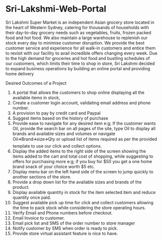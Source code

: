 # Sri-Lakshmi-Web-Portal
Sri Lakshmi Super Market is an independent Asian grocery store located in the heart of Western Sydney, catering for thousands of households with their day-to-day grocery needs such as vegetables, fruits, frozen packed food and hot food. We also maintain a large warehouse to replenish our stock every day to minimise customer disruption. We provide the best customer service and experience for all walk-in customers and entice them to revisit with our facility to avail incredible offers changing every week. 
Due to the high demand for groceries and hot food and bustling schedules of our customers, which limits their time to shop in store, Sri Lakshmi decided to expand business operations by building an online portal and providing home delivery 

Desired Outcomes of a Project 
1.	A portal that allows the customers to shop online displaying all the available items in stock,
2.	Create a customer login account, validating email address and phone number.
3.	A provision to pay by credit card and Paypal
4.	Suggest items based on the history of purchase
5.	Provide ease to navigate for any desired item e:g; If the customer wants Oil, provide the search bar on all pages of the site, type Oil to display all brands and available sizes and volumes or navigate Oil🡪Brand🡪size🡪Qty or  upload list of items required as per the provided template to use our click and collect options.
6.	 Display the added items to the right side of the screen showing the items added to the cart and total cost of shopping, while suggesting to offers for purchasing more e:g; if you buy for $50 you get a one home brand snack of your choice worth $5 etc. 
7.	Display menu bar on the left hand side of the screen to jump quickly to another sections of the store.
8.	Provide a drop down list for the available sizes and brands of the product.
9.	Display available quantity in stock for the item selected item and reduce quantity once paid.
10.	Suggest available pick up time for click and collect customers allowing the time to pack stock while considering the store operating hours.
11.	Verify Email and Phone numbers before checkout.
12.	Email Invoice to customer.
13.	Email pick list and SMS of the order number to store manager
14.	Notify customer by SMS when order is ready to pick.
15.	Provide store virtual assistant feature is nice to have.
